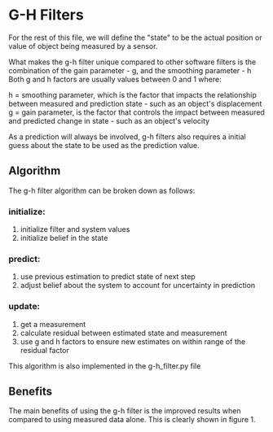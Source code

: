 # G-H Filters

For the rest of this file, we will define the "state" to be the actual position or value of object being measured by a sensor. 

What makes the g-h filter unique compared to other software filters is the combination of the gain parameter - g, and the smoothing parameter - h
Both g and h factors are usually values between 0 and 1 where:  

h = smoothing parameter, which is the factor that impacts the relationship between measured and prediction state - such as an object's displacement
g = gain parameter, is the factor that controls the impact between measured and predicted change in state - such as an object's velocity

As a prediction will always be involved, g-h filters also requires a initial guess about the state to be used as the prediction value.

## Algorithm

The g-h filter algorithm can be broken down as follows:

### initialize:
1. initialize filter and system values
2. initialize belief in the state

### predict: 
1. use previous estimation to predict state of next step
2. adjust belief about the system to account for uncertainty in prediction

### update:
1. get a measurement 
2. calculate residual between estimated state and measurement
3. use g and h factors to ensure new estimates on within range of the residual factor

This algorithm is also implemented in the g-h_filter.py file

## Benefits

The main benefits of using the g-h filter is the improved results when compared to using measured data alone. This is clearly shown in figure 1. 



